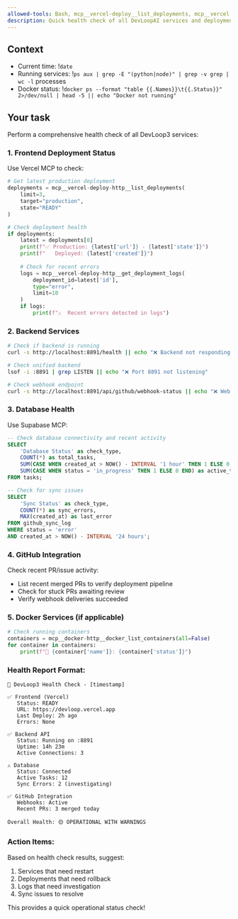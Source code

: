 ```yaml
---
allowed-tools: Bash, mcp__vercel-deploy__list_deployments, mcp__vercel-deploy__get_deployment_status, mcp__supabase-v3__execute_sql, mcp__github__list_pull_requests, mcp__docker__list_containers
description: Quick health check of all DevLoopAI services and deployments
---
```


## Context
- Current time: !`date`
- Running services: !`ps aux | grep -E "(python|node)" | grep -v grep | wc -l` processes
- Docker status: !`docker ps --format "table {{.Names}}\t{{.Status}}" 2>/dev/null | head -5 || echo "Docker not running"`

## Your task

Perform a comprehensive health check of all DevLoop3 services:

### 1. Frontend Deployment Status
Use Vercel MCP to check:
```python
# Get latest production deployment
deployments = mcp__vercel-deploy-http__list_deployments(
    limit=3,
    target="production",
    state="READY"
)

# Check deployment health
if deployments:
    latest = deployments[0]
    print(f"✅ Production: {latest['url']} - {latest['state']}")
    print(f"   Deployed: {latest['created']}")
    
    # Check for recent errors
    logs = mcp__vercel-deploy-http__get_deployment_logs(
        deployment_id=latest['id'],
        type="error",
        limit=10
    )
    if logs:
        print(f"⚠️  Recent errors detected in logs")
```

### 2. Backend Services
```bash
# Check if backend is running
curl -s http://localhost:8891/health || echo "❌ Backend not responding"

# Check unified backend
lsof -i :8891 | grep LISTEN || echo "❌ Port 8891 not listening"

# Check webhook endpoint
curl -s http://localhost:8891/api/github/webhook-status || echo "❌ Webhook endpoint down"
```

### 3. Database Health
Use Supabase MCP:
```sql
-- Check database connectivity and recent activity
SELECT 
    'Database Status' as check_type,
    COUNT(*) as total_tasks,
    SUM(CASE WHEN created_at > NOW() - INTERVAL '1 hour' THEN 1 ELSE 0 END) as recent_tasks,
    SUM(CASE WHEN status = 'in_progress' THEN 1 ELSE 0 END) as active_tasks
FROM tasks;

-- Check for sync issues
SELECT 
    'Sync Status' as check_type,
    COUNT(*) as sync_errors,
    MAX(created_at) as last_error
FROM github_sync_log
WHERE status = 'error' 
AND created_at > NOW() - INTERVAL '24 hours';
```

### 4. GitHub Integration
Check recent PR/issue activity:
- List recent merged PRs to verify deployment pipeline
- Check for stuck PRs awaiting review
- Verify webhook deliveries succeeded

### 5. Docker Services (if applicable)
```python
# Check running containers
containers = mcp__docker-http__docker_list_containers(all=False)
for container in containers:
    print(f"🐳 {container['name']}: {container['status']}")
```

### Health Report Format:
```
🏥 DevLoop3 Health Check - [timestamp]

✅ Frontend (Vercel)
   Status: READY
   URL: https://devloop.vercel.app
   Last Deploy: 2h ago
   Errors: None

✅ Backend API
   Status: Running on :8891
   Uptime: 14h 23m
   Active Connections: 3

⚠️ Database
   Status: Connected
   Active Tasks: 12
   Sync Errors: 2 (investigating)

✅ GitHub Integration  
   Webhooks: Active
   Recent PRs: 3 merged today
   
Overall Health: 🟡 OPERATIONAL WITH WARNINGS
```

### Action Items:
Based on health check results, suggest:
1. Services that need restart
2. Deployments that need rollback
3. Logs that need investigation
4. Sync issues to resolve

This provides a quick operational status check!